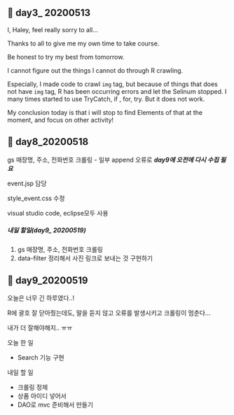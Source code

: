 ## :green_book: day3_ 20200513

I, Haley, feel really sorry to all...



Thanks to all to give me my own time to take course.

Be honest to try my best from tomorrow. 



I cannot figure out the things I cannot do through R crawling. 

Especially, I made code to crawl `img` tag, but because of things that does not have `img` tag, R has been occurring errors and let the Selinum stopped. I many times started to use TryCatch, if , for, try. But it does not work.



My conclusion today is that i will stop to find Elements of that at the moment, and focus on other activity!





## :green_book: day8_20200518

gs 매장명, 주소, 전화번호 크롤링 - 일부 append 오류로 ***day9에 오전에 다시 수집 필요***

event.jsp 담당

style_event.css 수정 

visual studio code, eclipse모두 사용 

##### 내일 할일(day9_ 20200519) 

1. gs 매장명, 주소, 전화번호 크롤링
2. data-filter 정리해서 사진 링크로 보내는 것 구현하기



## :green_book: day9_20200519

오늘은 너무 긴 하루였다..!

R에  괄호 잘 닫아줬는데도, 말을 듣지 않고 오류를 발생시키고 크롤링이 멈춘다...

내가 더 잘해야해지.. ㅠㅠ

오늘 한 일 

- Search 기능 구현

내일 할 일 

* 크롤링 정제
* 상품 아이디 넣어서
* DAO로 mvc 준비해서 만들기